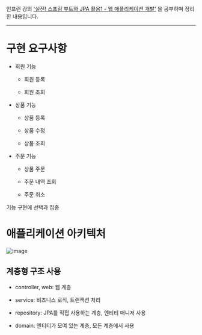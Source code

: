 인프런 강의 ['실전! 스프링 부트와 JPA 활용1 - 웹 애플리케이션 개발'](https://www.inflearn.com/course/%EC%8A%A4%ED%94%84%EB%A7%81%EB%B6%80%ED%8A%B8-JPA-%ED%99%9C%EC%9A%A9-1)
을 공부하며 정리한 내용입니다.

-----

# 구현 요구사항

- 회원 기능

  - 회원 등록

  - 회원 조회

- 상품 기능

  - 상품 등록

  - 상품 수정

  - 상품 조회

- 주문 기능

  - 상품 주문

  - 주문 내역 조회

  - 주문 취소
 
기능 구현에 선택과 집중

# 애플리케이션 아키텍처

![image](https://github.com/user-attachments/assets/741f3543-fce9-4c6e-807d-493b307391bd)

## 계층형 구조 사용

- controller, web: 웹 계층

- service: 비즈니스 로직, 트랜잭션 처리

- repository: JPA를 직접 사용하는 계층, 엔티티 매니저 사용

- domain: 엔티티가 모여 있는 계층, 모든 계층에서 사용

